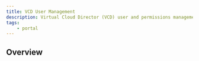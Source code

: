 ```yaml
---
title: VCD User Management
description: Virtual Cloud Director (VCD) user and permissions management
tags:
    - portal
---
```


## Overview